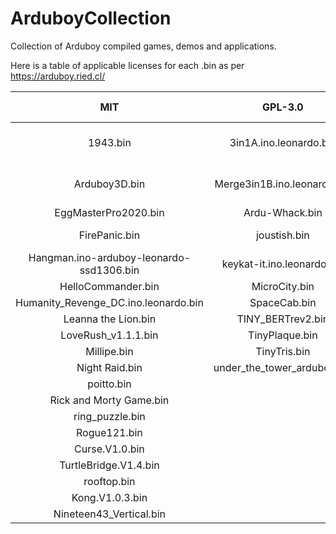 # ArduboyCollection
Collection of Arduboy compiled games, demos and applications.

Here is a table of applicable licenses for each .bin as per https://arduboy.ried.cl/

**MIT**|**GPL-3.0**|**Apache-2.0**|**LGPL-2.1+**|**BSD-3-Clause**|**CC-BY-NC-SA-4.0**|**Zlib**|**GPL-2.0**|**CC0-1.0**
:-----:|:-----:|:-----:|:-----:|:-----:|:-----:|:-----:|:-----:|:-----:
1943.bin|3in1A.ino.leonardo.bin|ArduMetronome.bin|Bombzzle.bin|Box Stacker.bin|Flappy\_Bird.ino.leonardo.bin|Harambe's Revenge.bin|MAZEZAM.bin|microtd-1-01.bin
Arduboy3D.bin|Merge3in1B.ino.leonardo.bin|Blackjack.ino.bin|Super-Crate-Buino.ino.bin|Choplifter.bin|Pocket Fighter.bin| | | 
EggMasterPro2020.bin|Ardu-Whack.bin|Farkle.ino.bin|pactastic.bin|Cribbage.bin| | | | 
FirePanic.bin|joustish.bin|Minesweeper.EN-GB.bin| |Dominoes.bin| | | | 
Hangman.ino-arduboy-leonardo-ssd1306.bin|keykat-it.ino.leonardo.bin|MiniRogue.ino.bin| |Flappy Ball.bin| | | | 
HelloCommander.bin|MicroCity.bin| | |JunoFirst.V1.00.bin| | | | 
Humanity\_Revenge\_DC.ino.leonardo.bin|SpaceCab.bin| | |Karateka.bin| | | | 
Leanna the Lion.bin|TINY\_BERTrev2.bin| | |xmasgame.ino.leonardo.bin| | | | 
LoveRush\_v1.1.1.bin|TinyPlaque.bin| | |LodeRunner.V104.Levels.bin| | | | 
Millipe.bin|TinyTris.bin| | | | | | | 
Night Raid.bin|under\_the\_tower\_arduboy.bin| | | | | | | 
poitto.bin| | | | | | | | 
Rick and Morty Game.bin| | | | | | | | 
ring\_puzzle.bin| | | | | | | | 
Rogue121.bin| | | | | | | | 
Curse.V1.0.bin| | | | | | | | 
TurtleBridge.V1.4.bin| | | | | | | | 
rooftop.bin| | | | | | | | 
Kong.V1.0.3.bin| | | | | | | | 
Nineteen43\_Vertical.bin| | | | | | | | 
